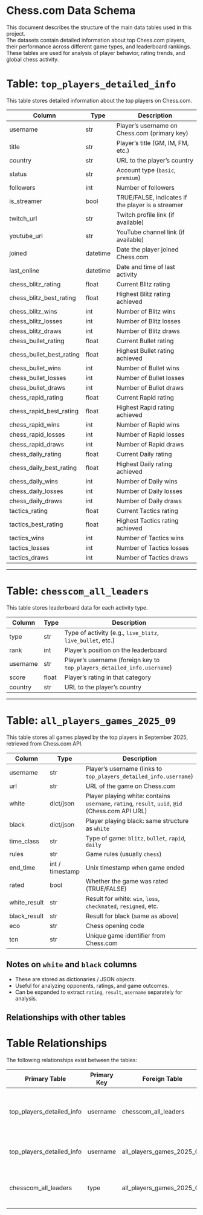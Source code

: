 # **Chess.com Data Schema**

This document describes the structure of the main data tables used in this project.  
The datasets contain detailed information about top Chess.com players, their performance across different game types, and leaderboard rankings.  
These tables are used for analysis of player behavior, rating trends, and global chess activity.

# Table: `top_players_detailed_info`
This table stores detailed information about the top players on Chess.com.

| Column                  | Type      | Description |
|-------------------------|----------|-------------|
| username                | str      | Player’s username on Chess.com (primary key) |
| title                   | str      | Player’s title (GM, IM, FM, etc.) |
| country                 | str      | URL to the player’s country |
| status                  | str      | Account type (`basic`, `premium`) |
| followers               | int      | Number of followers |
| is_streamer             | bool     | TRUE/FALSE, indicates if the player is a streamer |
| twitch_url              | str      | Twitch profile link (if available) |
| youtube_url             | str      | YouTube channel link (if available) |
| joined                  | datetime | Date the player joined Chess.com |
| last_online             | datetime | Date and time of last activity |
| chess_blitz_rating      | float    | Current Blitz rating |
| chess_blitz_best_rating | float    | Highest Blitz rating achieved |
| chess_blitz_wins        | int      | Number of Blitz wins |
| chess_blitz_losses      | int      | Number of Blitz losses |
| chess_blitz_draws       | int      | Number of Blitz draws |
| chess_bullet_rating     | float    | Current Bullet rating |
| chess_bullet_best_rating| float    | Highest Bullet rating achieved |
| chess_bullet_wins       | int      | Number of Bullet wins |
| chess_bullet_losses     | int      | Number of Bullet losses |
| chess_bullet_draws      | int      | Number of Bullet draws |
| chess_rapid_rating      | float    | Current Rapid rating |
| chess_rapid_best_rating | float    | Highest Rapid rating achieved |
| chess_rapid_wins        | int      | Number of Rapid wins |
| chess_rapid_losses      | int      | Number of Rapid losses |
| chess_rapid_draws       | int      | Number of Rapid draws |
| chess_daily_rating      | float    | Current Daily rating |
| chess_daily_best_rating | float    | Highest Daily rating achieved |
| chess_daily_wins        | int      | Number of Daily wins |
| chess_daily_losses      | int      | Number of Daily losses |
| chess_daily_draws       | int      | Number of Daily draws |
| tactics_rating          | float    | Current Tactics rating |
| tactics_best_rating     | float    | Highest Tactics rating achieved |
| tactics_wins            | int      | Number of Tactics wins |
| tactics_losses          | int      | Number of Tactics losses |
| tactics_draws           | int      | Number of Tactics draws |

---

# Table: `chesscom_all_leaders`
This table stores leaderboard data for each activity type.

| Column   | Type | Description |
|----------|------|-------------|
| type     | str  | Type of activity (e.g., `live_blitz`, `live_bullet`, etc.) |
| rank     | int  | Player’s position on the leaderboard |
| username | str  | Player’s username (foreign key to `top_players_detailed_info.username`) |
| score    | float| Player’s rating in that category |
| country  | str  | URL to the player’s country |

---

# Table: `all_players_games_2025_09`
This table stores all games played by the top players in September 2025, retrieved from Chess.com API.

| Column        | Type           | Description |
|---------------|----------------|-------------|
| username      | str            | Player’s username (links to `top_players_detailed_info.username`) |
| url           | str            | URL of the game on Chess.com |
| white         | dict/json      | Player playing white: contains `username`, `rating`, `result`, `uuid`, `@id` (Chess.com API URL) |
| black         | dict/json      | Player playing black: same structure as `white` |
| time_class    | str            | Type of game: `blitz`, `bullet`, `rapid`, `daily` |
| rules         | str            | Game rules (usually `chess`) |
| end_time      | int / timestamp| Unix timestamp when game ended |
| rated         | bool           | Whether the game was rated (TRUE/FALSE) |
| white_result  | str            | Result for white: `win`, `loss`, `checkmated`, `resigned`, etc. |
| black_result  | str            | Result for black (same as above) |
| eco           | str            | Chess opening code |
| tcn           | str            | Unique game identifier from Chess.com |


## Notes on `white` and `black` columns
- These are stored as dictionaries / JSON objects.
- Useful for analyzing opponents, ratings, and game outcomes.
- Can be expanded to extract `rating`, `result`, `username` separately for analysis.

## Relationships with other tables

# Table Relationships

The following relationships exist between the tables:

| Primary Table                  | Primary Key | Foreign Table               | Foreign Key | Description |
|--------------------------------|------------|-----------------------------|-------------|-------------|
| top_players_detailed_info       | username   | chesscom_all_leaders        | username    | Links each leaderboard entry to the detailed player information. |
| top_players_detailed_info       | username   | all_players_games_2025_09   | username    | Links each game to the corresponding player. |
| chesscom_all_leaders            | type       | all_players_games_2025_09   | time_class  | Matches the game’s type to the leaderboard category. |
